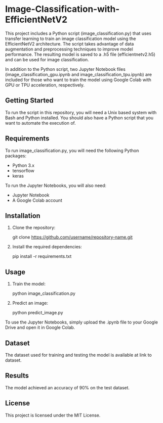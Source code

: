# Image-Classification-with-EfficientNetV2

This project includes a Python script (image_classification.py) that uses transfer learning to train an image classification model using the EfficientNetV2 architecture. The script takes advantage of data augmentation and preprocessing techniques to improve model performance. The resulting model is saved to a .h5 file (efficientnetv2.h5) and can be used for image classification.

In addition to the Python script, two Jupyter Notebook files (image_classification_gpu.ipynb and image_classification_tpu.ipynb) are included for those who want to train the model using Google Colab with GPU or TPU acceleration, respectively.

## Getting Started

To run the script in this repository, you will need a Unix based system with Bash and Python installed. You should also have a Python script that you want to automate the execution of.

## Requirements

To run image_classification.py, you will need the following Python packages:
* Python 3.x
* tensorflow
* keras

To run the Jupyter Notebooks, you will also need:
* Jupyter Notebook
* A Google Colab account

## Installation

1. Clone the repository:

    git clone https://github.com/username/repository-name.git

2. Install the required dependencies:

    pip install -r requirements.txt

## Usage

1. Train the model:

    python image_classification.py


2. Predict an image:

    python predict_image.py

To use the Jupyter Notebooks, simply upload the .ipynb file to your Google Drive and open it in Google Colab.

## Dataset

The dataset used for training and testing the model is available at link to dataset.

## Results

The model achieved an accuracy of 90% on the test dataset.

## License

This project is licensed under the MIT License.
